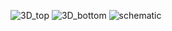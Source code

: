 ![3D_top](figs/DS100M08V_top.png)
![3D_bottom](figs/DS100M08V_bottom.png)
![schematic](figs/DS100M08V.svg)

